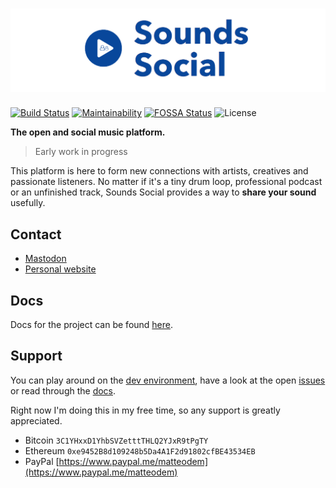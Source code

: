 # [![Sounds Social](docs/sound_social_logo.png)]()

[![Build Status](https://travis-ci.org/sounds-social/sounds-social.svg?branch=master)](https://travis-ci.org/sounds-social/sounds-social)
[![Maintainability](https://api.codeclimate.com/v1/badges/3004a319476b09475b09/maintainability)](https://codeclimate.com/github/sounds-social/sounds-social/maintainability)
[![FOSSA Status](https://app.fossa.io/api/projects/git%2Bgithub.com%2Fmatteodem%2Fsounds-social.svg?type=shield)](https://app.fossa.io/projects/git%2Bgithub.com%2Fmatteodem%2Fsounds-social?ref=badge_shield)
![License](https://img.shields.io/github/license/sounds-social/sounds-social.svg?type=shield)

**The open and social music platform.**

> Early work in progress

This platform is here to form new connections with artists, creatives and passionate listeners. No matter if it's a tiny drum loop, professional podcast or an unfinished track, Sounds Social provides a way to **share your sound** usefully. 

## Contact

* [Mastodon](https://mastodon.social/@matteodem)
* [Personal website](http://matteodem.ch/)

## Docs

Docs for the project can be found [here](./docs).

## Support

You can play around on the [dev environment](https://dev-app.soundssocial.online), have a look at the open [issues](https://github.com/sounds-social/sounds-social/issues) or read through the [docs](/docs).

Right now I'm doing this in my free time, so any support is greatly appreciated.

* Bitcoin `3C1YHxxD1YhbSVZetttTHLQ2YJxR9tPgTY`
* Ethereum `0xe9452B8d109248b5Da4A1F2d91802cfBE43534EB`
* PayPal [https://www.paypal.me/matteodem](https://www.paypal.me/matteodem)
